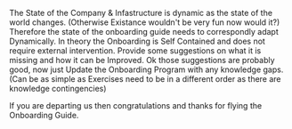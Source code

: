 The State of the Company & Infastructure is dynamic as the state of the world changes. (Otherwise Existance wouldn't be very fun now would it?)
Therefore the state of the onboarding guide needs to correspondly adapt Dynamically. In theory the Onboarding is Self Contained and does not require external intervention. 
Provide some suggestions on what it is missing and how it can be Improved. Ok those suggestions are probably good, now just 
Update the Onboarding Program with any knowledge gaps. (Can be as simple as Exercises need to be in a different order as there are knowledge contingencies)

If you are departing us then congratulations and thanks for flying the Onboarding Guide. 
 
